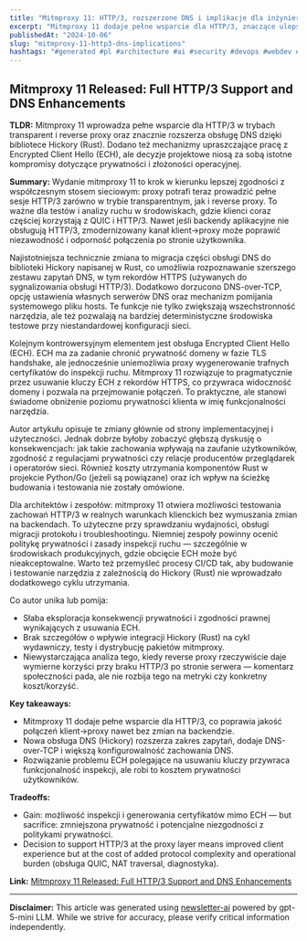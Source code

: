 ```yaml
---
title: "Mitmproxy 11: HTTP/3, rozszerzone DNS i implikacje dla inżynierów sieci"
excerpt: "Mitmproxy 11 dodaje pełne wsparcie dla HTTP/3, znaczące ulepszenia DNS i mechanizmy obchodzenia ECH — ważne zmiany dla osób zajmujących się bezpieczeństwem, testowaniem i inżynierią ruchu sieciowego."
publishedAt: "2024-10-06"
slug: "mitmproxy-11-http3-dns-implications"
hashtags: "#generated #pl #architecture #ai #security #devops #webdev #frontend #performance #web-performance #mitmproxy #http3"
---
```


## Mitmproxy 11 Released: Full HTTP/3 Support and DNS Enhancements
**TLDR:** Mitmproxy 11 wprowadza pełne wsparcie dla HTTP/3 w trybach transparent i reverse proxy oraz znacznie rozszerza obsługę DNS dzięki bibliotece Hickory (Rust). Dodano też mechanizmy upraszczające pracę z Encrypted Client Hello (ECH), ale decyzje projektowe niosą za sobą istotne kompromisy dotyczące prywatności i złożoności operacyjnej.

**Summary:**
Wydanie mitmproxy 11 to krok w kierunku lepszej zgodności z współczesnym stosem sieciowym: proxy potrafi teraz prowadzić pełne sesje HTTP/3 zarówno w trybie transparentnym, jak i reverse proxy. To ważne dla testów i analizy ruchu w środowiskach, gdzie klienci coraz częściej korzystają z QUIC i HTTP/3. Nawet jeśli backendy aplikacyjne nie obsługują HTTP/3, zmodernizowany kanał klient→proxy może poprawić niezawodność i odporność połączenia po stronie użytkownika.

Najistotniejsza technicznie zmiana to migracja części obsługi DNS do biblioteki Hickory napisanej w Rust, co umożliwia rozpoznawanie szerszego zestawu zapytań DNS, w tym rekordów HTTPS (używanych do sygnalizowania obsługi HTTP/3). Dodatkowo dorzucono DNS-over-TCP, opcję ustawienia własnych serwerów DNS oraz mechanizm pomijania systemowego pliku hosts. Te funkcje nie tylko zwiększają wszechstronność narzędzia, ale też pozwalają na bardziej deterministyczne środowiska testowe przy niestandardowej konfiguracji sieci.

Kolejnym kontrowersyjnym elementem jest obsługa Encrypted Client Hello (ECH). ECH ma za zadanie chronić prywatność domeny w fazie TLS handshake, ale jednocześnie uniemożliwia proxy wygenerowanie trafnych certyfikatów do inspekcji ruchu. Mitmproxy 11 rozwiązuje to pragmatycznie przez usuwanie kluczy ECH z rekordów HTTPS, co przywraca widoczność domeny i pozwala na przejmowanie połączeń. To praktyczne, ale stanowi świadome obniżenie poziomu prywatności klienta w imię funkcjonalności narzędzia.

Autor artykułu opisuje te zmiany głównie od strony implementacyjnej i użyteczności. Jednak dobrze byłoby zobaczyć głębszą dyskusję o konsekwencjach: jak takie zachowania wpływają na zaufanie użytkowników, zgodność z regulacjami prywatności czy relacje producentów przeglądarek i operatorów sieci. Również koszty utrzymania komponentów Rust w projekcie Python/Go (jeżeli są powiązane) oraz ich wpływ na ścieżkę budowania i testowania nie zostały omówione.

Dla architektów i zespołów: mitmproxy 11 otwiera możliwości testowania zachowań HTTP/3 w realnych warunkach klienckich bez wymuszania zmian na backendach. To użyteczne przy sprawdzaniu wydajności, obsługi migracji protokołu i troubleshootingu. Niemniej zespoły powinny ocenić politykę prywatności i zasady inspekcji ruchu — szczególnie w środowiskach produkcyjnych, gdzie obcięcie ECH może być nieakceptowalne. Warto też przemyśleć procesy CI/CD tak, aby budowanie i testowanie narzędzia z zależnością do Hickory (Rust) nie wprowadzało dodatkowego cyklu utrzymania.

Co autor unika lub pomija:
- Słaba eksploracja konsekwencji prywatności i zgodności prawnej wynikających z usuwania ECH.
- Brak szczegółów o wpływie integracji Hickory (Rust) na cykl wydawniczy, testy i dystrybucję pakietów mitmproxy.
- Niewystarczająca analiza tego, kiedy reverse proxy rzeczywiście daje wymierne korzyści przy braku HTTP/3 po stronie serwera — komentarz społeczności pada, ale nie rozbija tego na metryki czy konkretny koszt/korzyść.

**Key takeaways:**
- Mitmproxy 11 dodaje pełne wsparcie dla HTTP/3, co poprawia jakość połączeń klient→proxy nawet bez zmian na backendzie.
- Nowa obsługa DNS (Hickory) rozszerza zakres zapytań, dodaje DNS-over-TCP i większą konfigurowalność zachowania DNS.
- Rozwiązanie problemu ECH polegające na usuwaniu kluczy przywraca funkcjonalność inspekcji, ale robi to kosztem prywatności użytkowników.

**Tradeoffs:**
- Gain: możliwość inspekcji i generowania certyfikatów mimo ECH — but sacrifice: zmniejszona prywatność i potencjalne niezgodności z politykami prywatności.
- Decision to support HTTP/3 at the proxy layer means improved client experience but at the cost of added protocol complexity and operational burden (obsługa QUIC, NAT traversal, diagnostyka).

**Link:** [Mitmproxy 11 Released: Full HTTP/3 Support and DNS Enhancements](https://www.infoq.com/news/2024/10/mitmproxy-11/)

---

**Disclaimer:** This article was generated using [newsletter-ai](https://github.com/gmotyl/newsletter-ai) powered by gpt-5-mini LLM. While we strive for accuracy, please verify critical information independently.
